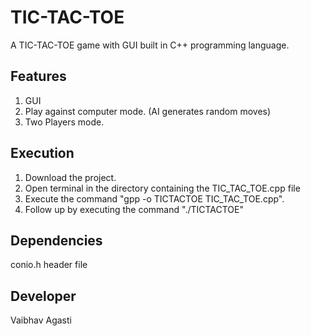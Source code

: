 # TIC-TAC-TOE
A TIC-TAC-TOE game with GUI built in C++ programming language.
## Features
  1. GUI
  2. Play against computer mode. (AI generates random moves)
  3. Two Players mode.
## Execution
  1. Download the project.
  2. Open terminal in the directory containing the TIC_TAC_TOE.cpp file
  3. Execute the command "gpp -o TICTACTOE TIC_TAC_TOE.cpp".
  4. Follow up by executing the command "./TICTACTOE"
## Dependencies
conio.h header file

## Developer
Vaibhav Agasti

